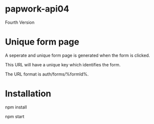 # papwork-api04
Fourth Version

# Unique form page

A seperate and unique form page is generated when the form is clicked. 

This URL will have a unique key which identifies the form.

The URL format is auth/forms/%formId%.

# Installation

npm install

npm start
